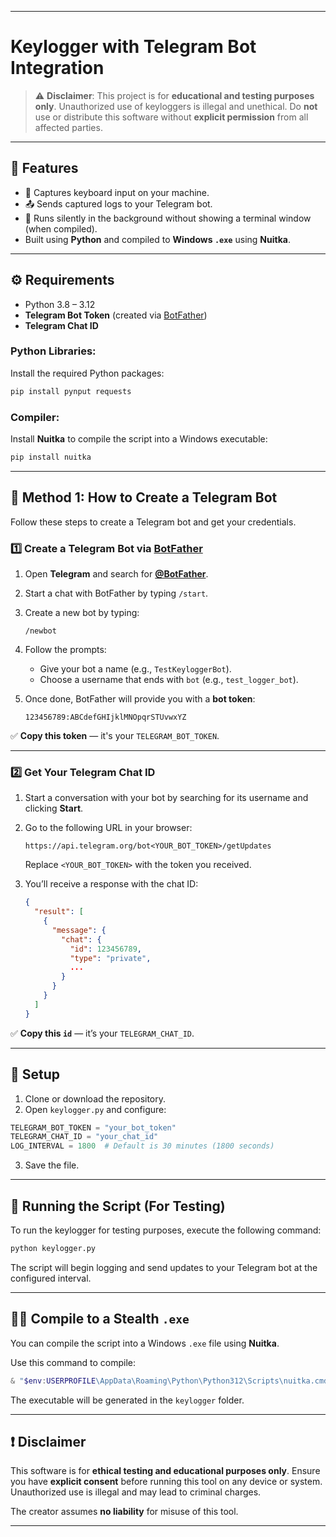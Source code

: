 
---

# Keylogger with Telegram Bot Integration

> ⚠️ **Disclaimer**: This project is for **educational and testing purposes only**. Unauthorized use of keyloggers is illegal and unethical. Do **not** use or distribute this software without **explicit permission** from all affected parties.

---

## 📌 Features

- 🔐 Captures keyboard input on your machine.
- 📤 Sends captured logs to your Telegram bot.
- 🧙 Runs silently in the background without showing a terminal window (when compiled).
- Built using **Python** and compiled to **Windows `.exe`** using **Nuitka**.

---

## ⚙️ Requirements

- Python 3.8 – 3.12  
- **Telegram Bot Token** (created via [BotFather](https://core.telegram.org/bots#botfather))  
- **Telegram Chat ID**  

### Python Libraries:

Install the required Python packages:

```bash
pip install pynput requests
```

### Compiler:

Install **Nuitka** to compile the script into a Windows executable:

```bash
pip install nuitka
```

---

## 🤖 Method 1: How to Create a Telegram Bot 

Follow these steps to create a Telegram bot and get your credentials.

### 1️⃣ Create a Telegram Bot via [BotFather](https://t.me/BotFather)

1. Open **Telegram** and search for [**@BotFather**](https://t.me/BotFather).
2. Start a chat with BotFather by typing `/start`.
3. Create a new bot by typing:
   ```
   /newbot
   ```
4. Follow the prompts:
   - Give your bot a name (e.g., `TestKeyloggerBot`).
   - Choose a username that ends with `bot` (e.g., `test_logger_bot`).

5. Once done, BotFather will provide you with a **bot token**:
   ```
   123456789:ABCdefGHIjklMNOpqrSTUvwxYZ
   ```

✅ **Copy this token** — it's your `TELEGRAM_BOT_TOKEN`.

---

### 2️⃣ Get Your Telegram Chat ID

1. Start a conversation with your bot by searching for its username and clicking **Start**.
2. Go to the following URL in your browser:
   ```
   https://api.telegram.org/bot<YOUR_BOT_TOKEN>/getUpdates
   ```
   Replace `<YOUR_BOT_TOKEN>` with the token you received.

3. You’ll receive a response with the chat ID:
   ```json
   {
     "result": [
       {
         "message": {
           "chat": {
             "id": 123456789,
             "type": "private",
             ...
           }
         }
       }
     ]
   }
   ```

✅ **Copy this `id`** — it’s your `TELEGRAM_CHAT_ID`.

---

## 📁 Setup

1. Clone or download the repository.
2. Open `keylogger.py` and configure:

```python
TELEGRAM_BOT_TOKEN = "your_bot_token"
TELEGRAM_CHAT_ID = "your_chat_id"
LOG_INTERVAL = 1800  # Default is 30 minutes (1800 seconds)
```

3. Save the file.

---

## 🚀 Running the Script (For Testing)

To run the keylogger for testing purposes, execute the following command:

```bash
python keylogger.py
```

The script will begin logging and send updates to your Telegram bot at the configured interval.

---

## 🧙‍♂️ Compile to a Stealth `.exe` 

You can compile the script into a Windows `.exe` file using **Nuitka**.

Use this command to compile:

```powershell
& "$env:USERPROFILE\AppData\Roaming\Python\Python312\Scripts\nuitka.cmd" --standalone --onefile --windows-disable-console keylogger.py
```

The executable will be generated in the `keylogger` folder.

---

## ❗ Disclaimer

This software is for **ethical testing and educational purposes only**. Ensure you have **explicit consent** before running this tool on any device or system. Unauthorized use is illegal and may lead to criminal charges. 

The creator assumes **no liability** for misuse of this tool.

---
